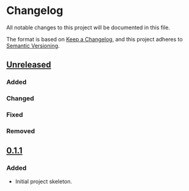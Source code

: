 # Changelog

All notable changes to this project will be documented in this file.

The format is based on [Keep a Changelog](https://keepachangelog.com/en/1.0.0/),
and this project adheres to [Semantic Versioning](https://semver.org/spec/v2.0.0.html).


## [Unreleased]

### Added

### Changed

### Fixed

### Removed


## [0.1.1]

### Added

- Initial project skeleton.


[unreleased]: https://github.com/maxalbert/my_test_project/compare/0.1.1...master
[0.1.1]: https://github.com/maxalbert/my_test_project/compare/initial_commit...0.1.1
